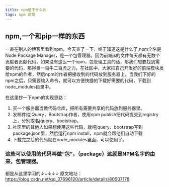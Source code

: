 ```yaml
---
title: npm是干什么的
tags: npm 前端
---
```

## npm,一个和pip一样的东西
一直在别人的博客里看到npm，今天查了一下，终于知道这是什么了,npm全名是Node Package Manager，是一个包管理器。因为前端js的文件每天都有无数个贡献者贡献代码，如果没有这么一个npm，包管理工具的话，那我们想要找到需要的代码，那得费一百牛二百虎之力。在社区中，大家把自己开发好的前端模块发给npm的作者，然后npm的作者把接收到的代码放到服务器上。当我们下好的npm之后，只需要输入命令，就可以方便快捷的下载好需要的代码，下载到node_modules目录中。

在这里抄一下npm的实现思路：
1. 买一个服务器当做代码仓库，把所有需要共享的代码放到服务器里。
2. 发邮件给jQuery，Bootstrap作者，使用npm publish把代码提交到registry上，分别取名jquery、bootstrap。
3. 社区里的其他人如果想使用这些代码，就吧jquery、bootstrap写到package.json里，然后运行npm install，npm就会帮他们自动下载
4. 下载完之后的代码就在node_modules里面，可以使用了。

### 这些可以使用的代码叫做“包”，（package）这就是NPM名字的由来，包管理器。


都是从这里学习的↓↓↓↓↓
原文地址：
https://blog.csdn.net/qq_37696120/article/details/80507178